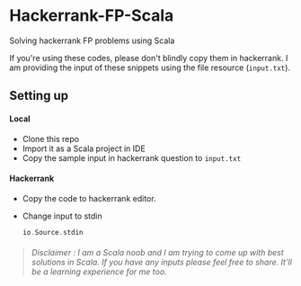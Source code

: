 # Hackerrank-FP-Scala
Solving hackerrank FP problems using Scala

If you're using these codes, please don't blindly copy them in hackerrank. 
I am providing the input of these snippets using the file resource (`input.txt`).

## Setting up

#### Local

  - Clone this repo
  - Import it as a Scala project in IDE
  - Copy the sample input in hackerrank question to `input.txt`

#### Hackerrank

  - Copy the code to hackerrank editor.
  - Change input to stdin
  
     ```scala 
    io.Source.stdin
    ```
    
    
> ###### Disclaimer : I am a Scala noob and I am trying to come up with best solutions in Scala. If you have any inputs please feel free to share. It'll be a learning experience for me too.
